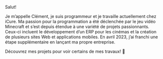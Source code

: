 Salut!

Je m’appelle Clément, je suis programmeur et je travaille actuellement chez iCure. Ma passion pour la programmation a été déclenchée par le jeu vidéo Minecraft et s’est depuis étendue à une variété de projets passionnants. Ceux-ci incluent le développement d’un ERP pour les cinémas et la création de plusieurs sites Web et applications mobiles. En avril 2023, j’ai franchi une étape supplémentaire en lançant ma propre entreprise.

Découvrez mes projets pour voir certains de mes travaux! 🚀